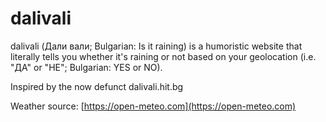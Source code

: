 # dalivali

dalivali (Дали вали; Bulgarian: Is it raining) is a humoristic website that literally tells you whether it's raining or not based on your geolocation (i.e. "ДА" or "НЕ"; Bulgarian: YES or NO).

Inspired by the now defunct dalivali.hit.bg

Weather source: [https://open-meteo.com](https://open-meteo.com)
